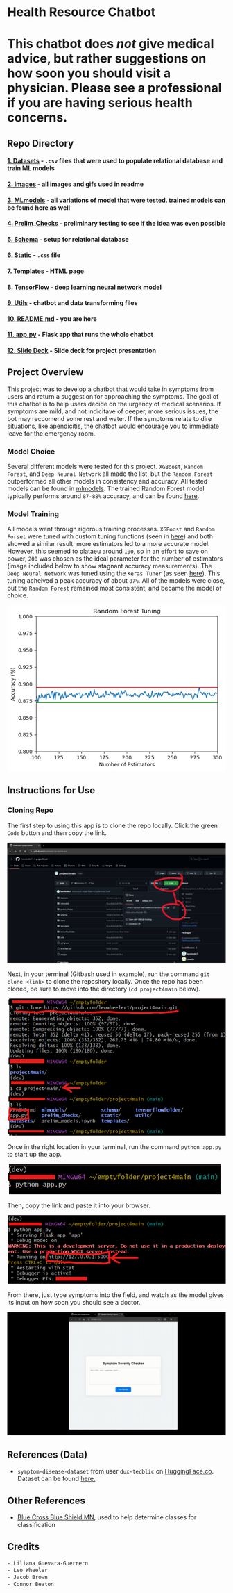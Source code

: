# Health Resource Chatbot

#  **This chatbot does *not* give medical advice, but rather suggestions on how soon you should visit a physician. Please see a professional if you are having serious health concerns.**

## Repo Directory
#### [1. Datasets](datasets) - `.csv` files that were used to populate relational database and train ML models
#### [2. Images](images) - all images and gifs used in readme
#### [3. MLmodels](mlmodels) - all variations of model that were tested. trained models can be found here as well
#### [4. Prelim_Checks](prelim_checks) - preliminary testing to see if the idea was even possible
#### [5. Schema](schema) - setup for relational database
#### [6. Static](static) - `.css` file
#### [7. Templates](templates) - HTML page
#### [8. TensorFlow](tensorflowfolder) - deep learning neural network model
#### [9. Utils](utils) - chatbot and data transforming files
#### [10. README.md](README.md) - you are here
#### [11. app.py](app.py) - Flask app that runs the whole chatbot
#### [12. Slide Deck](Slide%20Deck.pdf) - Slide deck for project presentation

## Project Overview
This project was to develop a chatbot that would take in symptoms from users and return a suggestion for approaching the symptoms. The goal of this chatbot is to help users decide on the urgency of medical scenarios. If symptoms are mild, and not indicitave of deeper, more serious issues, the bot may reccomend some rest and water. If the symptoms relate to dire situations, like apendicitis, the chatbot would encourage you to immediate leave for the emergency room. 

### Model Choice
Several different models were tested for this project. `XGBoost`, `Random Forest`, and `Deep Neural Network` all made the list, but the `Random Forest` outperformed all other models in consistency and accuracy. All tested models can be found in [mlmodels](mlmodels). The trained Random Forest model typically performs around `87-88%` accuracy, and can be found [here](mlmodels/trained_mlmodels).

### Model Training
All models went through rigorous training processes. `XGBoost` and `Random Forset` were tuned with custom tuning functions (seen in [here](mlmodels/trees.ipynb)) and both showed a similar result: more estimators led to a more accurate model. However, this seemed to plataeu around `100`, so in an effort to save on power, `200` was chosen as the ideal parameter for the number of estimators (image included below to show stagnant accuracy measurements). The `Deep Neural Network` was tuned using the `Keras Tuner` (as seen [here](tensorflowfolder/tensorflow.ipynb)). This tuning acheived a peak accuracy of about `87%`. All of the models were close, but the `Random Forest` remained most consistent, and became the model of choice. 

![tuning](images/tuning.png)

## Instructions for Use
### Cloning Repo
The first step to using this app is to clone the repo locally. Click the green `Code` button and then copy the link.

![github inst](images/github_instructions.PNG)

Next, in your terminal (Gitbash used in example), run the command `git clone <link>` to clone the repository locally. Once the repo has been cloned, be sure to move into the directory (`cd project4main` below).

![gitbash inst](images/git_instructions.png)

Once in the right location in your terminal, run the command `python app.py` to start up the app.

![app 1](images/app_1.png)

Then, copy the link and paste it into your browser. 

![app_2](images/app_2.png)

From there, just type symptoms into the field, and watch as the model gives its input on how soon you should see a doctor. 

![demo](images/app_demo.gif)


## References (Data)
- `symptom-disease-dataset` from user `dux-tecblic` on [HuggingFace.co](huggingface.co). Dataset can be found [here.](https://huggingface.co/datasets/dux-tecblic/symptom-disease-dataset)

## Other References
- [Blue Cross Blue Shield MN](https://www.bluecrossmn.com/find-care/when-visit-urgent-care-emergency-room-or-doctors-office ), used to help determine classes for classification


## Credits
    - Liliana Guevara-Guerrero
    - Leo Wheeler
    - Jacob Brown
    - Connor Beaton
